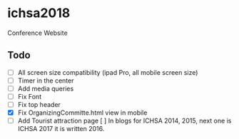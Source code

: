 # ichsa2018
Conference Website

## Todo

- [ ] All screen size compatibility (ipad Pro, all mobile screen size)
- [ ] Timer in the center
- [ ] Add media queries
- [ ] Fix Font
- [ ] Fix top header
- [x] Fix OrganizingCommitte.html view in mobile
- [ ] Add Tourist attraction page
  [ ] In blogs for ICHSA 2014, 2015, next one is ICHSA 2017 it is written 2016.
<!-- Reference: http://socpros16.scrs.in/ -->
